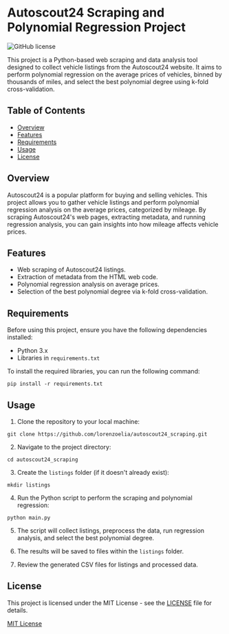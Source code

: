 # Autoscout24 Scraping and Polynomial Regression Project

![GitHub license](https://img.shields.io/badge/license-MIT-blue.svg)

This project is a Python-based web scraping and data analysis tool designed to collect vehicle listings from the Autoscout24 website. It aims to perform polynomial regression on the average prices of vehicles, binned by thousands of miles, and select the best polynomial degree using k-fold cross-validation.

## Table of Contents

- [Overview](#overview)
- [Features](#features)
- [Requirements](#requirements)
- [Usage](#usage)
- [License](#license)

## Overview

Autoscout24 is a popular platform for buying and selling vehicles. This project allows you to gather vehicle listings and perform polynomial regression analysis on the average prices, categorized by mileage. By scraping Autoscout24's web pages, extracting metadata, and running regression analysis, you can gain insights into how mileage affects vehicle prices.

## Features

- Web scraping of Autoscout24 listings.
- Extraction of metadata from the HTML web code.
- Polynomial regression analysis on average prices.
- Selection of the best polynomial degree via k-fold cross-validation.

## Requirements

Before using this project, ensure you have the following dependencies installed:

- Python 3.x
- Libraries in `requirements.txt`

To install the required libraries, you can run the following command:

```shell
pip install -r requirements.txt
```

## Usage

1. Clone the repository to your local machine:

```shell
git clone https://github.com/lorenzoelia/autoscout24_scraping.git
```

2. Navigate to the project directory:

```shell
cd autoscout24_scraping
```

3. Create the `listings` folder (if it doesn't already exist):

```shell
mkdir listings
```

4. Run the Python script to perform the scraping and polynomial regression:

```shell
python main.py
```

5. The script will collect listings, preprocess the data, run regression analysis, and select the best polynomial degree.

6. The results will be saved to files within the `listings` folder.

7. Review the generated CSV files for listings and processed data.

## License

This project is licensed under the MIT License - see the [LICENSE](LICENSE) file for details.

[MIT License](https://opensource.org/licenses/MIT)
